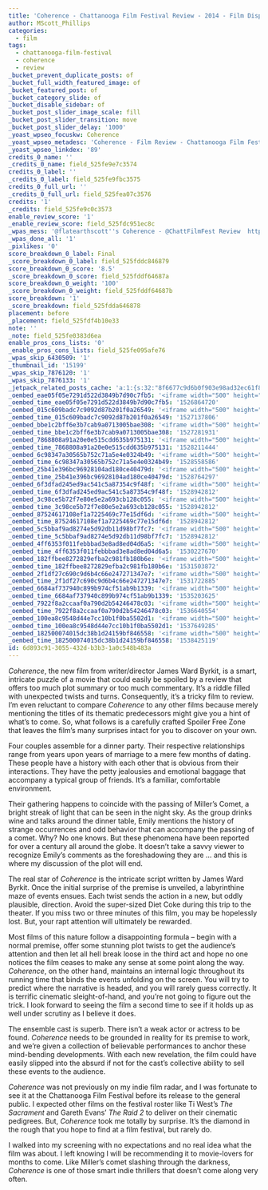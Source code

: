 ```yaml
---
title: 'Coherence - Chattanooga Film Festival Review - 2014 - Film Dispenser'
author: MScott_Phillips
categories:
  - film
tags:
  - chattanooga-film-festival
  - coherence
  - review
_bucket_prevent_duplicate_posts: of
_bucket_full_width_featured_image: of
_bucket_featured_post: of
_bucket_category_slide: of
_bucket_disable_sidebar: of
_bucket_post_slider_image_scale: fill
_bucket_post_slider_transition: move
_bucket_post_slider_delay: '1000'
_yoast_wpseo_focuskw: Coherence
_yoast_wpseo_metadesc: 'Coherence - Film Review - Chattanooga Film Festival - Scott reviews a new twisty indie film and keeps it spoiler-free.'
_yoast_wpseo_linkdex: '89'
credits_0_name: ''
_credits_0_name: field_525fe9e7c3574
credits_0_label: ''
_credits_0_label: field_525fe9fbc3575
credits_0_full_url: ''
_credits_0_full_url: field_525fea07c3576
credits: '1'
_credits: field_525fe9c0c3573
enable_review_score: '1'
_enable_review_score: field_525fdc951ec8c
_wpas_mess: '@flatearthscott''s Coherence - @ChattFilmFest Review  http://wp.me/p4iufG-3mn #CFF #RespectCinema #SupportIndieFilm'
_wpas_done_all: '1'
_pixlikes: '0'
score_breakdown_0_label: Final
_score_breakdown_0_label: field_525fddc846879
score_breakdown_0_score: '8.5'
_score_breakdown_0_score: field_525fddf64687a
score_breakdown_0_weight: '100'
_score_breakdown_0_weight: field_525fddf64687b
score_breakdown: '1'
_score_breakdown: field_525fdda646878
placement: before
_placement: field_525fdf4b10e33
note: ''
_note: field_525fe0383d6ea
enable_pros_cons_lists: '0'
_enable_pros_cons_lists: field_525fe095afe76
_wpas_skip_6430509: '1'
_thumbnail_id: '15199'
_wpas_skip_7876120: '1'
_wpas_skip_7876133: '1'
_jetpack_related_posts_cache: 'a:1:{s:32:"8f6677c9d6b0f903e98ad32ec61f8deb";a:2:{s:7:"expires";i:1508858832;s:7:"payload";a:3:{i:0;a:1:{s:2:"id";i:12963;}i:1;a:1:{s:2:"id";i:12914;}i:2;a:1:{s:2:"id";i:12869;}}}}'
_oembed_eae05f05e7291d522d3849b7d90c7fb5: '<iframe width="500" height="281" src="https://www.youtube.com/embed/9teNKmm9R3k?start=3&feature=oembed" frameborder="0" allow="autoplay; encrypted-media" allowfullscreen></iframe>'
_oembed_time_eae05f05e7291d522d3849b7d90c7fb5: '1526864720'
_oembed_015c609badc7c9092d87b201f0a26549: '<iframe width="500" height="281" src="https://www.youtube.com/embed/dkhBDhQ4OxM?feature=oembed" frameborder="0" allow="autoplay; encrypted-media" allowfullscreen></iframe>'
_oembed_time_015c609badc7c9092d87b201f0a26549: '1527137806'
_oembed_bbe1c2bff6e3b7cab9a0713005bae308: '<iframe width="500" height="281" src="https://www.youtube.com/embed/_DTbx7c7ez8?feature=oembed" frameborder="0" allow="autoplay; encrypted-media" allowfullscreen></iframe>'
_oembed_time_bbe1c2bff6e3b7cab9a0713005bae308: '1527281931'
_oembed_7868808a91a20e0e515cdd635b975131: '<iframe width="500" height="281" src="https://www.youtube.com/embed/PEZ2r1YGKSA?feature=oembed" frameborder="0" allow="autoplay; encrypted-media" allowfullscreen></iframe>'
_oembed_time_7868808a91a20e0e515cdd635b975131: '1528211444'
_oembed_6c98347a30565b752c71a5e4e0324b49: '<iframe width="500" height="281" src="https://www.youtube.com/embed/FhwktRDG_aQ?feature=oembed" frameborder="0" allow="autoplay; encrypted-media" allowfullscreen></iframe>'
_oembed_time_6c98347a30565b752c71a5e4e0324b49: '1528558586'
_oembed_25b41e396bc96928104ad180ce40479d: '<iframe width="500" height="281" src="https://www.youtube.com/embed/MFWF9dU5Zc0?feature=oembed" frameborder="0" allow="autoplay; encrypted-media" allowfullscreen></iframe>'
_oembed_time_25b41e396bc96928104ad180ce40479d: '1528764297'
_oembed_6f3dfad245ed9ac541c5a87354c9f48f: '<iframe width="500" height="281" src="https://www.youtube.com/embed/rTMINaybeyE?feature=oembed" frameborder="0" allow="autoplay; encrypted-media" allowfullscreen></iframe>'
_oembed_time_6f3dfad245ed9ac541c5a87354c9f48f: '1528942812'
_oembed_3c98ce5b72f7e80e5e2a693cb128c055: '<iframe width="500" height="281" src="https://www.youtube.com/embed/j7RHHPN4gII?feature=oembed" frameborder="0" allow="autoplay; encrypted-media" allowfullscreen></iframe>'
_oembed_time_3c98ce5b72f7e80e5e2a693cb128c055: '1528942812'
_oembed_87524617108ef1a7225469c77e15df6d: '<iframe width="500" height="281" src="https://www.youtube.com/embed/bP8vCXPo-BA?feature=oembed" frameborder="0" allow="autoplay; encrypted-media" allowfullscreen></iframe>'
_oembed_time_87524617108ef1a7225469c77e15df6d: '1528942812'
_oembed_5c5bbaf9ad8274e5d92db11d98bf7fc7: '<iframe width="500" height="281" src="https://www.youtube.com/embed/yqAS2lPISa8?feature=oembed" frameborder="0" allow="autoplay; encrypted-media" allowfullscreen></iframe>'
_oembed_time_5c5bbaf9ad8274e5d92db11d98bf7fc7: '1528942812'
_oembed_4ff6353f011febbbad3e8ad8ed04d6a5: '<iframe width="500" height="281" src="https://www.youtube.com/embed/HikYI0jIAwU?feature=oembed" frameborder="0" allow="autoplay; encrypted-media" allowfullscreen></iframe>'
_oembed_time_4ff6353f011febbbad3e8ad8ed04d6a5: '1530227670'
_oembed_182ffbee8272829efba2c981fb180b6e: '<iframe width="500" height="281" src="https://www.youtube.com/embed/Seg_yBYPjG4?feature=oembed" frameborder="0" allow="autoplay; encrypted-media" allowfullscreen></iframe>'
_oembed_time_182ffbee8272829efba2c981fb180b6e: '1531503872'
_oembed_2f1df27c690c9d6b4c66e247271347e7: '<iframe width="500" height="281" src="https://www.youtube.com/embed/9XxLHyzsB_Q?feature=oembed" frameborder="0" allow="autoplay; encrypted-media" allowfullscreen></iframe>'
_oembed_time_2f1df27c690c9d6b4c66e247271347e7: '1531722885'
_oembed_6684af737940c899b974cf51ab9b1339: '<iframe width="500" height="281" src="https://www.youtube.com/embed/gp-8oB53P7k?feature=oembed" frameborder="0" allow="autoplay; encrypted-media" allowfullscreen></iframe>'
_oembed_time_6684af737940c899b974cf51ab9b1339: '1535203625'
_oembed_7922f8a2ccaaf0a790d2b54246478c03: '<iframe width="500" height="281" src="https://www.youtube.com/embed/AWvUNABT8sg?feature=oembed" frameborder="0" allow="autoplay; encrypted-media" allowfullscreen></iframe>'
_oembed_time_7922f8a2ccaaf0a790d2b54246478c03: '1536640554'
_oembed_100ea8c9548d44e7cc10b1f0ba5502d1: '<iframe width="500" height="281" src="https://www.youtube.com/embed/ek1ePFp-nBI?feature=oembed" frameborder="0" allow="autoplay; encrypted-media" allowfullscreen></iframe>'
_oembed_time_100ea8c9548d44e7cc10b1f0ba5502d1: '1537649285'
_oembed_182500074015dc38b1d24159bf846558: '<iframe width="500" height="281" src="https://www.youtube.com/embed/USPd0vX2sdc?feature=oembed" frameborder="0" allow="autoplay; encrypted-media" allowfullscreen></iframe>'
_oembed_time_182500074015dc38b1d24159bf846558: '1538425119'
id: 6d893c91-3055-432d-b3b3-1a0c548b483a
---
```

<p><i>Coherence</i>, the new film from writer/director James Ward Byrkit, is a smart, intricate puzzle of a movie that could easily be spoiled by a review that offers too much plot summary or too much commentary. It’s a riddle filled with unexpected twists and turns. Consequently, it’s a tricky film to review. I’m even reluctant to compare <i>Coherence</i> to any other films because merely mentioning the titles of its thematic predecessors might give you a hint of what’s to come. So, what follows is a carefully crafted Spoiler Free Zone that leaves the film’s many surprises intact for you to discover on your own.</p>
<p>Four couples assemble for a dinner party. Their respective relationships range from years upon years of marriage to a mere few months of dating. These people have a history with each other that is obvious from their interactions. They have the petty jealousies and emotional baggage that accompany a typical group of friends. It’s a familiar, comfortable environment.</p>
<p>Their gathering happens to coincide with the passing of Miller’s Comet, a bright streak of light that can be seen in the night sky. As the group drinks wine and talks around the dinner table, Emily mentions the history of strange occurrences and odd behavior that can accompany the passing of a comet. Why? No one knows. But these phenomena have been reported for over a century all around the globe. It doesn’t take a savvy viewer to recognize Emily’s comments as the foreshadowing they are … and this is where my discussion of the plot will end.</p>
<p>The real star of <i>Coherence</i> is the intricate script written by James Ward Byrkit. Once the initial surprise of the premise is unveiled, a labyrinthine maze of events ensues. Each twist sends the action in a new, but oddly plausible, direction. Avoid the super-sized Diet Coke during this trip to the theater. If you miss two or three minutes of this film, you may be hopelessly lost. But, your rapt attention will ultimately be rewarded.</p>
<p>Most films of this nature follow a disappointing formula – begin with a normal premise, offer some stunning plot twists to get the audience’s attention and then let all hell break loose in the third act and hope no one notices the film ceases to make any sense at some point along the way. <i>Coherence</i>, on the other hand, maintains an internal logic throughout its running time that binds the events unfolding on the screen. You will try to predict where the narrative is headed, and you will rarely guess correctly. It is terrific cinematic sleight-of-hand, and you’re not going to figure out the trick. I look forward to seeing the film a second time to see if it holds up as well under scrutiny as I believe it does.</p>
<p>The ensemble cast is superb. There isn’t a weak actor or actress to be found. <i>Coherence </i>needs to be grounded in reality for its premise to work, and we’re given a collection of believable performances to anchor these mind-bending developments. With each new revelation, the film could have easily slipped into the absurd if not for the cast’s collective ability to sell these events to the audience.</p>
<p><i>Coherence</i> was not previously on my indie film radar, and I was fortunate to see it at the Chattanooga Film Festival before its release to the general public. I expected other films on the festival roster like Ti West’s <i>The Sacrament</i> and Gareth Evans’ <i>The Raid 2</i> to deliver on their cinematic pedigrees. But, <i>Coherence</i> took me totally by surprise. It’s the diamond in the rough that you hope to find at a film festival, but rarely do.</p>
<p>I walked into my screening with no expectations and no real idea what the film was about. I left knowing I will be recommending it to movie-lovers for months to come. Like Miller’s comet slashing through the darkness, <i>Coherence</i> is one of those smart indie thrillers that doesn’t come along very often.</p>
